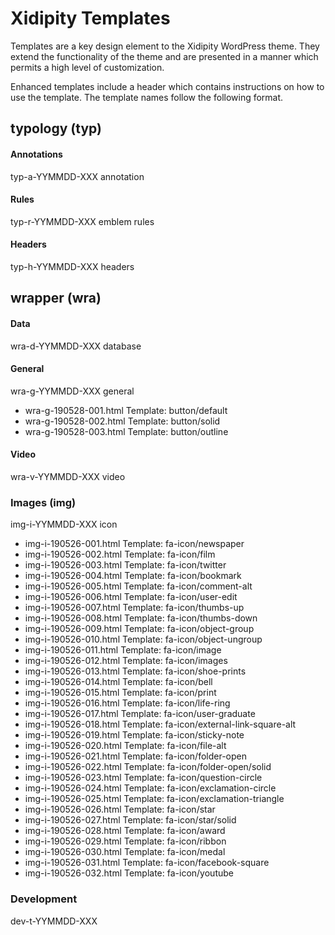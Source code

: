 # Xidipity Templates

Templates are a key design element to the Xidipity WordPress theme. They extend the functionality of the theme and are presented in a manner which permits a high level of customization. 

Enhanced templates include a header which contains instructions on how to use the template. The template names follow the following format.

## typology (typ)
#### Annotations
typ-a-YYMMDD-XXX annotation

#### Rules
typ-r-YYMMDD-XXX emblem rules

#### Headers
typ-h-YYMMDD-XXX headers

## wrapper (wra)
#### Data
wra-d-YYMMDD-XXX database

#### General
wra-g-YYMMDD-XXX general
- wra-g-190528-001.html Template: button/default
- wra-g-190528-002.html Template: button/solid
- wra-g-190528-003.html Template: button/outline

#### Video
wra-v-YYMMDD-XXX video

### Images (img)
img-i-YYMMDD-XXX icon
- img-i-190526-001.html Template: fa-icon/newspaper
- img-i-190526-002.html Template: fa-icon/film
- img-i-190526-003.html Template: fa-icon/twitter
- img-i-190526-004.html Template: fa-icon/bookmark
- img-i-190526-005.html Template: fa-icon/comment-alt
- img-i-190526-006.html Template: fa-icon/user-edit
- img-i-190526-007.html Template: fa-icon/thumbs-up
- img-i-190526-008.html Template: fa-icon/thumbs-down
- img-i-190526-009.html Template: fa-icon/object-group
- img-i-190526-010.html Template: fa-icon/object-ungroup
- img-i-190526-011.html Template: fa-icon/image
- img-i-190526-012.html Template: fa-icon/images
- img-i-190526-013.html Template: fa-icon/shoe-prints
- img-i-190526-014.html Template: fa-icon/bell
- img-i-190526-015.html Template: fa-icon/print
- img-i-190526-016.html Template: fa-icon/life-ring
- img-i-190526-017.html Template: fa-icon/user-graduate
- img-i-190526-018.html Template: fa-icon/external-link-square-alt
- img-i-190526-019.html Template: fa-icon/sticky-note
- img-i-190526-020.html Template: fa-icon/file-alt
- img-i-190526-021.html Template: fa-icon/folder-open
- img-i-190526-022.html Template: fa-icon/folder-open/solid
- img-i-190526-023.html Template: fa-icon/question-circle
- img-i-190526-024.html Template: fa-icon/exclamation-circle
- img-i-190526-025.html Template: fa-icon/exclamation-triangle
- img-i-190526-026.html Template: fa-icon/star
- img-i-190526-027.html Template: fa-icon/star/solid
- img-i-190526-028.html Template: fa-icon/award
- img-i-190526-029.html Template: fa-icon/ribbon
- img-i-190526-030.html Template: fa-icon/medal
- img-i-190526-031.html Template: fa-icon/facebook-square
- img-i-190526-032.html Template: fa-icon/youtube

### Development
dev-t-YYMMDD-XXX




